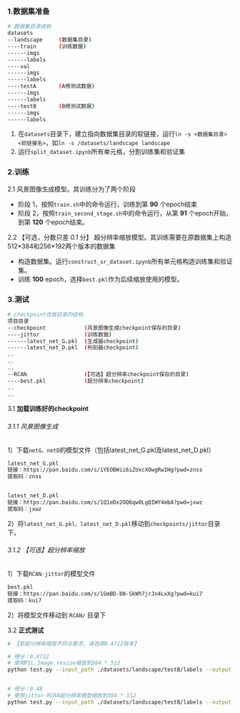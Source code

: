 ### 1.数据集准备
```bash
# 数据集目录结构
datasets
--landscape     (数据集目录)
----train       (训练数据)
------imgs
------labels
----val
------imgs
------labels
----testA       (A榜测试数据)
------imgs
------labels
----testB       (B榜测试数据)
------imgs
------labels
```
1) 在`datasets`目录下，建立指向数据集目录的软链接，运行`ln -s <数据集目录> <软链接名>`，如`ln -s /datasets/landscape landscape`
2) 运行`split_dataset.ipynb`所有单元格，分割训练集和验证集


### 2.训练
2.1 风景图像生成模型。其训练分为了两个阶段
- 阶段 1，按照`train.sh`中的命令运行，训练到第 **90** 个epoch结束
- 阶段 2，按照`train_second_stage.sh`中的命令运行，从第 **91** 个epoch开始，到第 **120** 个epoch结束。

2.2 【可选，分数只差 *0.1* 分】 超分辨率缩放模型。其训练需要在原数据集上构造512\*384和256\*192两个版本的数据集
- 构造数据集。运行`construct_sr_dataset.ipynb`所有单元格构造训练集和验证集。
- 训练 **100** epoch，选择`best.pkl`作为后续缩放使用的模型。


### 3.测试
```bash
# checkpoint存放目录的结构
项目目录
--checkpoint            (风景图像生成checkpoint保存的目录)
----jittor              (训练数据)
------latest_net_G.pkl  (生成器checkpoint)
------latest_net_D.pkl  (判别器checkpoint)
..
..
..
--RCAN                  (【可选】超分辨率checkpoint保存的目录)
----best.pkl            (超分辨率checkpoint)
..
..
```
3.1 **加载训练好的checkpoint**
###### 3.1.1 风景图像生成
1）下载`netG、netD`的模型文件（包括latest_net_G.pkl及latest_net_D.pkl）
```bash
latest_net_G.pkl
链接：https://pan.baidu.com/s/1YEOBWii6iZUxcXOwgRwIHg?pwd=znss 
提取码：znss


latest_net_D.pkl
链接：https://pan.baidu.com/s/1Q1eDx2OQ6qw0LgQIWY4mbA?pwd=jxwz 
提取码：jxwz
```
2）将`latest_net_G.pkl、latest_net_D.pkl`移动到`checkpoints/jittor`目录下。


###### 3.1.2 【可选】超分辨率缩放
1）下载`RCAN-jittor`的模型文件
```bash
best.pkl
链接：https://pan.baidu.com/s/1GmBD-bN-SkWh7jrJn4LxXg?pwd=kui7 
提取码：kui7
```
2）将模型文件移动到 `RCAN/` 目录下


3.2 **正式测试**
```bash
# 【若超分辨率缩放不符合要求，请选择0.4712版本】

# 得分：0.4712
# 使用PIL.Image.resize缩放到384 * 512
python test.py --input_path ./datasets/landscape/testB/labels --output_path ./results


# 得分：0.48
# 使用jittor-RCAN超分辨率模型缩放到384 * 512
python test.py --input_path ./datasets/landscape/testB/labels --output_path ./results --use_sr
```